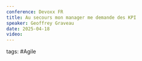 ```yaml
---
conference: Devoxx FR
title: Au secours mon manager me demande des KPI
speaker: Geoffrey Graveau
date: 2025-04-18
video:
---
```

tags: #Agile 

